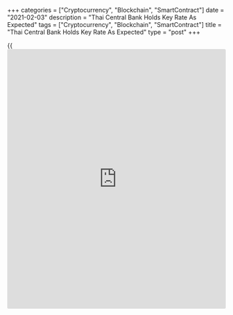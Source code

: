 +++
categories = ["Cryptocurrency", "Blockchain", "SmartContract"]
date = "2021-02-03"
description = "Thai Central Bank Holds Key Rate As Expected"
tags = ["Cryptocurrency", "Blockchain", "SmartContract"]
title = "Thai Central Bank Holds Key Rate As Expected"
type = "post"
+++

{{<iframe id="large-banner" src="https://www.bounty.group/#slide=7.0" width="100%" height="600" scrolling="no" style="border: 0px solid rgb(216, 221, 230); border-radius: 3px;">}}

Thailand's central bank left its key interest rate unchanged at a record
low on Wednesday as uncertainties surrounding the economic outlook
remained high.

The Monetary Policy Committee of Bank of Thailand unanimously decided to
retain the interest rate at 0.50 percent. The bank had reduced the rate
by 25 basis points in May 2020.

The committee reiterated that it stands ready to use additional
appropriate monetary [policy](https://www.fintechee.com/policy/) tools if necessary.

The MPC expects the [economy][1] to expand somewhat lower than the
previous forecast. The bank noted that the recovery prospects remained
highly uncertain, which would in the short-term depends mainly on the
situation of the Covid-19 and containment measures.

Headline inflation was projected to return to the target in the middle
of 2021 and would stay close to the lower bound of the target range
throughout the forecast period, the bank said.

In addition to the weak economy, the other main concerns for the central
bank are the strong currency and persistent deflation, Gareth Leather,
an economist at Capital Economics, said. Both point in the direction of
interest rates remaining low for the foreseeable future.

For comments and feedback [contact](https://www.playgroundfx.com/contact/): editorial@rtt[news](https://www.letsplayfx.com/blog/forex-news-website/).com

[Economic News][1]

 **What parts of the world are seeing the best (and worst) economic
performances lately? Click[here][2] to check out our [Econ Scorecard][2]
and find out! See up-to-the-moment [ranking](https://www.playgroundfx.com/blog/crypto-exchange-ranking/)s for the best and worst
performers in [GDP][3], [unemployment rate][4], [inflation][5] and much
more.**

   1. www.rtt[news](https://www.letsplayfx.com/blog/forex-news-website/).com/Content/EconomicNews.aspx
   2. www.rtt[news](https://www.letsplayfx.com/blog/forex-news-website/).com/economic-scorecard/world-rank/PPI/highest-performance.aspx
   3. www.rtt[news](https://www.letsplayfx.com/blog/forex-news-website/).com/economic-scorecard/world-rank/GDP/highest-performance.aspx
   4. www.rtt[news](https://www.letsplayfx.com/blog/forex-news-website/).com/economic-scorecard/world-rank/unemployment-rate/lowest-performance.aspx
   5. www.rtt[news](https://www.letsplayfx.com/blog/forex-news-website/).com/economic-scorecard/world-rank/CPI/highest-performance.aspx